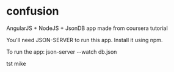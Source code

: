 # confusion
AngularJS + NodeJS + JsonDB app made from coursera tutorial

You'll need JSON-SERVER to run this app. Install it using npm.

To run the app:
json-server --watch db.json

tst mike